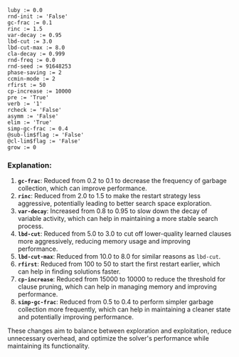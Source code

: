 ```plaintext
luby := 0.0
rnd-init := 'False'
gc-frac := 0.1
rinc := 1.5
var-decay := 0.95
lbd-cut := 3.0
lbd-cut-max := 8.0
cla-decay := 0.999
rnd-freq := 0.0
rnd-seed := 91648253
phase-saving := 2
ccmin-mode := 2
rfirst := 50
cp-increase := 10000
pre := 'True'
verb := '1'
rcheck := 'False'
asymm := 'False'
elim := 'True'
simp-gc-frac := 0.4
@sub-lim$flag := 'False'
@cl-lim$flag := 'False'
grow := 0
```

### Explanation:
1. **`gc-frac`**: Reduced from 0.2 to 0.1 to decrease the frequency of garbage collection, which can improve performance.
2. **`rinc`**: Reduced from 2.0 to 1.5 to make the restart strategy less aggressive, potentially leading to better search space exploration.
3. **`var-decay`**: Increased from 0.8 to 0.95 to slow down the decay of variable activity, which can help in maintaining a more stable search process.
4. **`lbd-cut`**: Reduced from 5.0 to 3.0 to cut off lower-quality learned clauses more aggressively, reducing memory usage and improving performance.
5. **`lbd-cut-max`**: Reduced from 10.0 to 8.0 for similar reasons as `lbd-cut`.
6. **`rfirst`**: Reduced from 100 to 50 to start the first restart earlier, which can help in finding solutions faster.
7. **`cp-increase`**: Reduced from 15000 to 10000 to reduce the threshold for clause pruning, which can help in managing memory and improving performance.
8. **`simp-gc-frac`**: Reduced from 0.5 to 0.4 to perform simpler garbage collection more frequently, which can help in maintaining a cleaner state and potentially improving performance.

These changes aim to balance between exploration and exploitation, reduce unnecessary overhead, and optimize the solver's performance while maintaining its functionality.